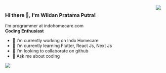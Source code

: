 <img align="right" src="https://github-readme-stats.vercel.app/api?username=wildanptra&show_icons=true&theme=react&include_all_commits=true">

### Hi there 👋, I'm Wildan Pratama Putra!

i'm programmer at indohomecare.com
<br>
<b> Coding Enthusiast </b>

<!-- **wildanptra/wildanptra** is a ✨ _special_ ✨ repository because its `README.md` (this file) appears on your GitHub profile.

Here are some ideas to get you started: -->

- 🔭 I’m currently working on Indo Homecare
- 🌱 I’m currently learning Flutter, React Js, Next Js
- 👯 I’m looking to collaborate on github
- 💬 Ask me about coding

<a href="https://github.com/wildanptra/">
  <img align="center" src="https://github-readme-stats.vercel.app/api/top-langs/?username=wildanptra&layout=compact" />
</a>
